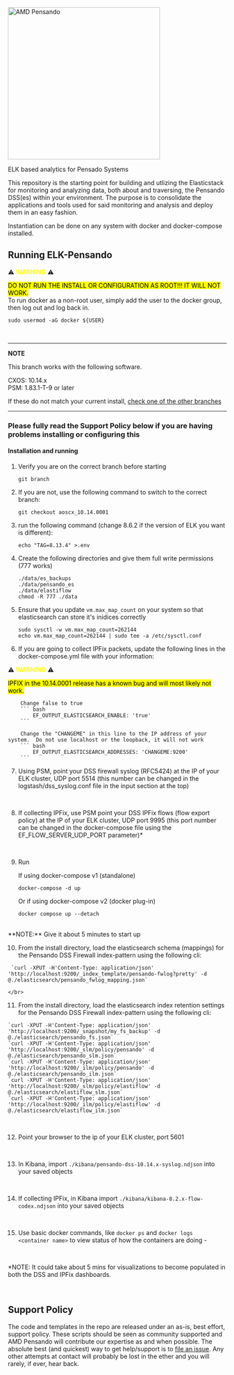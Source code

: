 <img src="https://th.bing.com/th/id/OIP.CwPiU5tKuxQpL4ZMRSoVIQAAAA?pid=ImgDet&rs=1" alt="AMD Pensando" width="350"/>


ELK based analytics for Pensado Systems

This repository is the starting point for building and utlizing the Elasticstack for monitoring and analyzing
data, both about and traversing, the Pensando DSS(es) within your environment.  The purpose is to consolidate the
applications and tools used for said monitoring and analysis and deploy them in an easy fashion.

Instantiation can be done on any system with docker and docker-compose installed.

## Running ELK-Pensando


:warning: <span style="color:yellow">**WARNING**</span> :warning:

<mark>DO NOT RUN THE INSTALL OR CONFIGURATION AS ROOT!!!  IT WILL NOT WORK. </mark> <br/>
To run docker as a non-root user, simply add the user to the docker group, then log out and log back in.

```
sudo usermod -aG docker ${USER}
```




<br/>

---
**NOTE**

This branch works with the following software. <br/>

CXOS: 10.14.x <br/>
PSM:  1.83.1-T-9 or later

If these do not match your current install, [check one of the other branches](https://github.com/amd/pensando-elk/branches)

---
  ### Please fully read the Support Policy below if you are having problems installing or configuring this

  #### Installation and running

  1. Verify you are on the correct branch before starting
        ```
        git branch
        ```

  2. If you are not, use the following command to switch to the correct branch:
        ```
        git checkout aoscx_10.14.0001
        ```

  3. run the following command (change 8.6.2 if the version of ELK you want is different):
      ```
      echo "TAG=8.13.4" >.env
      ```

  4. Create the following directories and give them full write permissions (777 works)
      ```
      ./data/es_backups
      ./data/pensando_es
      ./data/elastiflow
      chmod -R 777 ./data
      ```

  5. Ensure that you update ```vm.max_map_count``` on your system so that elasticsearch can store it's inidices correctly
      ```
      sudo sysctl -w vm.max_map_count=262144
      echo vm.max_map_count=262144 | sudo tee -a /etc/sysctl.conf
      ```

  6. If you are going to collect IPFix packets, update the following lines in the docker-compose.yml file with your information:

  :warning: <span style="color:yellow">**WARNING**</span> :warning:

  <mark>IPFIX in the 10.14.0001 release has a known bug and will most likely not work. </mark>


        Change false to true
        ``` bash
            EF_OUTPUT_ELASTICSEARCH_ENABLE: 'true'
        ```

        Change the "CHANGEME" in this line to the IP address of your system.  Do not use localhost or the loopback, it will not work
        ``` bash
            EF_OUTPUT_ELASTICSEARCH_ADDRESSES: 'CHANGEME:9200'
        ```

  7. Using PSM, point your DSS firewall syslog (RFC5424) at the IP of your ELK cluster, UDP port 5514  (this number can be changed in the logstash/dss_syslog.conf file in the input section at the top)

</br>

  8. If collecting IPFix, use PSM point your DSS IPFix flows (flow export policy) at the IP of your ELK cluster, UDP port 9995  (this port number can be changed in the docker-compose file using the EF_FLOW_SERVER_UDP_PORT parameter)*

</br>

  9. Run

     If using docker-compose v1 (standalone)

     `docker-compose -d up`

     Or if using docker-compose v2 (docker plug-in)

     `docker compose up --detach`

  </br>
  **NOTE:** Give it about 5 minutes to start up

  </br>

  10. From the install directory, load the elasticsearch schema (mappings) for the Pensando DSS Firewall index-pattern using the following cli:

     `curl -XPUT -H'Content-Type: application/json' 'http://localhost:9200/_index_template/pensando-fwlog?pretty' -d @./elasticsearch/pensando_fwlog_mapping.json`

    </br>

  11. From the install directory, load the elasticsearch index retention settings for the Pensando DSS Firewall index-pattern using the following cli:

    `curl -XPUT -H'Content-Type: application/json' 'http://localhost:9200/_snapshot/my_fs_backup' -d @./elasticsearch/pensando_fs.json`
    `curl -XPUT -H'Content-Type: application/json' 'http://localhost:9200/_slm/policy/pensando' -d @./elasticsearch/pensando_slm.json`
    `curl -XPUT -H'Content-Type: application/json' 'http://localhost:9200/_ilm/policy/pensando' -d @./elasticsearch/pensando_ilm.json`
    `curl -XPUT -H'Content-Type: application/json' 'http://localhost:9200/_slm/policy/elastiflow' -d @./elasticsearch/elastiflow_slm.json`
    `curl -XPUT -H'Content-Type: application/json' 'http://localhost:9200/_ilm/policy/elastiflow' -d @./elasticsearch/elastiflow_ilm.json`

  </br>

  12. Point your browser to the ip of your ELK cluster, port 5601

  </br>

  13. In Kibana, import ```./kibana/pensando-dss-10.14.x-syslog.ndjson``` into your saved objects

  </br>

  14. If collecting IPFix, in Kibana import ```./kibana/kibana-8.2.x-flow-codex.ndjson``` into your saved objects

  </br>

  15. Use basic docker commands, like ```docker ps``` and ```docker logs <container name>``` to view status of how the containers are doing -

  </br>

*NOTE: It could take about 5 mins for visualizations to become populated in both the DSS and IPFix dashboards.

</br>

## Support Policy
The code and templates in the repo are released under an as-is, best effort, support policy. These scripts should be seen as community supported and AMD Pensando will contribute our expertise as and when possible. The absolute best (and quickest) way to get help/support is to [file an issue](https://github.com/amd/pensando-elk/issues).  Any other attempts at contact will probably be lost in the ether and you will rarely, if ever, hear back.
